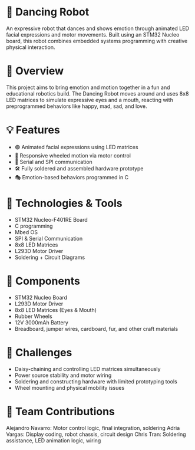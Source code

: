 # 🤖 Dancing Robot
An expressive robot that dances and shows emotion through animated LED facial expressions and motor movements. Built using an STM32 Nucleo board, this robot combines embedded systems programming with creative physical interaction.

# 🧠 Overview
This project aims to bring emotion and motion together in a fun and educational robotics build. The Dancing Robot moves around and uses 8x8 LED matrices to simulate expressive eyes and a mouth, reacting with preprogrammed behaviors like happy, mad, sad, and love.

# 💡 Features
- 🟢 Animated facial expressions using LED matrices
- 🛞 Responsive wheeled motion via motor control
- 🔌 Serial and SPI communication
- 🛠️ Fully soldered and assembled hardware prototype
- 🎭 Emotion-based behaviors programmed in C

# 🧰 Technologies & Tools
- STM32 Nucleo-F401RE Board
- C programming
- Mbed OS
- SPI & Serial Communication
- 8x8 LED Matrices
- L293D Motor Driver
- Soldering + Circuit Diagrams

# 🧱 Components
- STM32 Nucleo Board
- L293D Motor Driver
- 8x8 LED Matrices (Eyes & Mouth)
- Rubber Wheels
- 12V 3000mAh Battery
- Breadboard, jumper wires, cardboard, fur, and other craft materials

# 🚧 Challenges
- Daisy-chaining and controlling LED matrices simultaneously
- Power source stability and motor wiring
- Soldering and constructing hardware with limited prototyping tools
- Wheel mounting and physical mobility issues

# 👥 Team Contributions
Alejandro Navarro: Motor control logic, final integration, soldering
Adria Vargas: Display coding, robot chassis, circuit design
Chris Tran: Soldering assistance, LED animation logic, wiring
